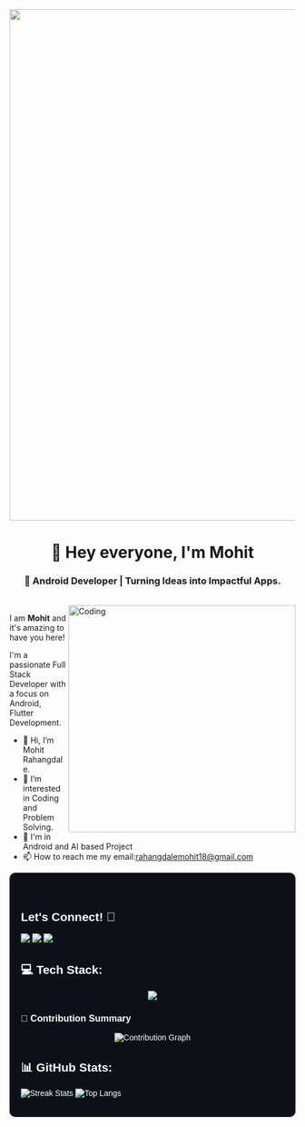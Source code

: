 <div align="center">
  <img 
    src="https://user-images.githubusercontent.com/74038190/225813708-98b745f2-7d22-48cf-9150-083f1b00d6c9.gif" 
    width="900" 
    height="auto"
  >
</div>

<h1 align="center">💫 Hey everyone, I'm Mohit</h1>
<h3 align="center">📱 Android Developer | Turning Ideas into Impactful Apps.</h3><br>
<img align="right" alt="Coding" width="400" src="https://cdn.dribbble.com/users/1162077/screenshots/3848914/programmer.gif">


I am **Mohit** and it's amazing to have you here!<p>I'm a passionate Full Stack Developer with a focus on Android, Flutter Development.</p>
-  👋 Hi, I’m Mohit Rahangdale.
- 👀 I’m interested in Coding and Problem Solving.
- 🌱 I'm in Android and AI based Project 
- 📫 How to reach me my email:rahangdalemohit18@gmail.com

<div style="font-family: Arial, sans-serif; color: #fff; background-color: #0d1117; padding: 20px; border-radius: 10px;"><br>

  <h2>Let's Connect! 🤝</h2>
  <p>
<!--     <a href="https://www.instagram.com/ayushthakre__/" target="_blank">
      <img  src="https://img.shields.io/badge/Instagram-%23E4405F.svg?logo=Instagram&style=for-the-badge&logo=github&logoColor=white"" /> -->
    </a>
    <a href="https://www.linkedin.com/feed/" target="_blank">
      <img src="https://img.shields.io/badge/LinkedIn-%230077B5.svg?logo=linkedin&style=for-the-badge&logo=github&logoColor=white"" />
    </a>
    <a href="https://x.com/MohitRahan42386?t=I8a-LQRuNzVmzBhMrQjmNg&s=08" target="_blank">
      <img src="https://img.shields.io/badge/X-black.svg?logo=X&style=for-the-badge&logo=github&logoColor=white" />
    </a>
    <a href="mailto:rahangdalemohit18@gmail.com">
      <img src="https://img.shields.io/badge/Email-D14836?logo=gmail&style=for-the-badge&logo=github&logoColor=white"" />
    </a>
  </p>

  <h2>💻 Tech Stack:</h2>
  <p align="center">
  <a href="https://skillicons.dev">
    <img src="https://skillicons.dev/icons?i=python,c,cpp,js,html,css,tailwind,react,nodejs,mysql,supabase,vscode,figma,github&perline=7" />
  </a>
</p>

### 📌 Contribution Summary

<p align="center">
  <img src="https://github-profile-summary-cards.vercel.app/api/cards/profile-details?username=mohitrahangdale18&theme=radical" alt="Contribution Graph" />
</p>


  <h2>📊 GitHub Stats:</h2>

 <p><img src="https://nirzak-streak-stats.vercel.app/?user=mohitrahangdale18&theme=highcontrast&hide_border=true" alt="Streak Stats" style="max-width: 100%;" />
    <img src="https://github-readme-stats.vercel.app/api/top-langs/?username=mohitrahangdale18&theme=highcontrast&hide_border=true&include_all_commits=false&count_private=false&layout=compact" alt="Top Langs" style="max-width: 100%;" /></p>
